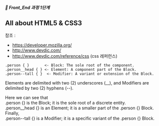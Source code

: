 ##### 🍑  Front_End 과정 1단계 
## All about HTML5 & CSS3
참조 : 
- https://developer.mozilla.org/
- http://www.devdic.com/
- http://www.devdic.com/reference/css (css 레퍼런스) 
 

 
  

```
.person { }       <- Block: The sole root of the component.   
.person__head { } <- Element: A component part of the Block.  
.person--tall { }  <- Modifier: A variant or extension of the Block.  
```
Elements are delimited with two (2) underscores (__), and Modifiers are delimited by two (2) hyphens (--).   

Here we can see that    
.person {} is the Block; it is the sole root of a discrete entity.    
.person__head {} is an Element; it is a smaller part of the .person {} Block. Finally,   
.person--tall {} is a Modifier; it is a specific variant of the .person {} Block.    



